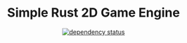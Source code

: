 <div align="center">

# Simple Rust 2D Game Engine

[![dependency status](https://deps.rs/repo/github/Overpeek/srs2dge/status.svg)](https://deps.rs/repo/github/Overpeek/srs2dge)

</div>




